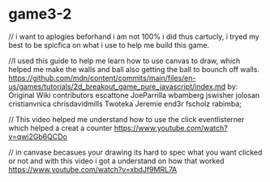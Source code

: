 # game3-2

// i want to aplogies beforhand i am not 100% i did thus cartucly, i tryed my best to be spicfica on what i use to help me build this game.


//I used this guide to help me learn how to use canvas to draw, which helped me make the walls and ball also getting the ball to bounch off walls.
https://github.com/mdn/content/commits/main/files/en-us/games/tutorials/2d_breakout_game_pure_javascript/index.md by: Original Wiki contributors
escattone
JoeParrilla
wbamberg
jswisher
jolosan
cristianvnica
chrisdavidmills
Twoteka
Jeremie
end3r
fscholz
rabimba;

// This video helped me understand how to use the click eventlisterner which helped a creat a counter
https://www.youtube.com/watch?v=qwi2Gb6QCDo

// in canvase becasues your drawing its hard to spec what you want clicked or not and with this video i got a understand on how that worked
https://www.youtube.com/watch?v=xbdJf9MRL7A